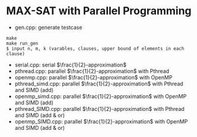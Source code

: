# MAX-SAT with Parallel Programming

- gen.cpp: generate testcase
```
make 
make run_gen
$ input n, m, k (varables, clauses, upper bound of elements in each clause)
```
- serial.cpp: serial $\frac{1}{2}-approximation$
- pthread.cpp: parallel  $\frac{1}{2}-approximation$ with Pthread
- openmp.cpp: parallel  $\frac{1}{2}-approximation$ with OpenMP
- pthread_simd.cpp: parallel  $\frac{1}{2}-approximation$ with Pthread and SIMD (add)
- openmp_simd.cpp: parallel  $\frac{1}{2}-approximation$ with OpenMP and SIMD (add)
- pthread_SIMD.cpp: parallel  $\frac{1}{2}-approximation$ with Pthread and SIMD (add & or)
- openmp_SIMD.cpp: parallel  $\frac{1}{2}-approximation$ with OpenMP and SIMD (add & or)
